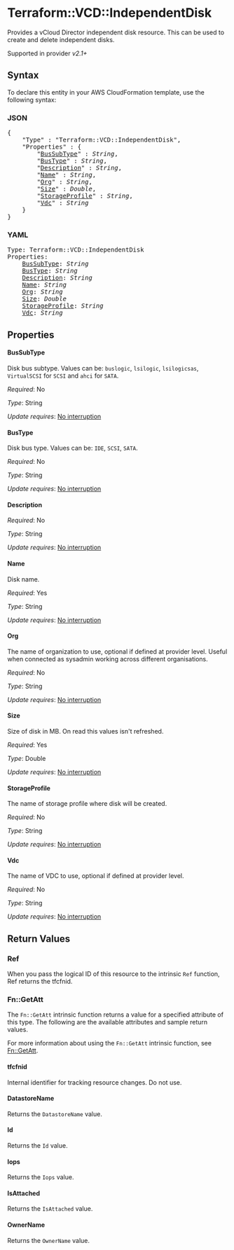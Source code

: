 # Terraform::VCD::IndependentDisk

Provides a vCloud Director independent disk resource. This can be used to create and delete independent disks.

Supported in provider *v2.1+*

## Syntax

To declare this entity in your AWS CloudFormation template, use the following syntax:

### JSON

<pre>
{
    "Type" : "Terraform::VCD::IndependentDisk",
    "Properties" : {
        "<a href="#bussubtype" title="BusSubType">BusSubType</a>" : <i>String</i>,
        "<a href="#bustype" title="BusType">BusType</a>" : <i>String</i>,
        "<a href="#description" title="Description">Description</a>" : <i>String</i>,
        "<a href="#name" title="Name">Name</a>" : <i>String</i>,
        "<a href="#org" title="Org">Org</a>" : <i>String</i>,
        "<a href="#size" title="Size">Size</a>" : <i>Double</i>,
        "<a href="#storageprofile" title="StorageProfile">StorageProfile</a>" : <i>String</i>,
        "<a href="#vdc" title="Vdc">Vdc</a>" : <i>String</i>
    }
}
</pre>

### YAML

<pre>
Type: Terraform::VCD::IndependentDisk
Properties:
    <a href="#bussubtype" title="BusSubType">BusSubType</a>: <i>String</i>
    <a href="#bustype" title="BusType">BusType</a>: <i>String</i>
    <a href="#description" title="Description">Description</a>: <i>String</i>
    <a href="#name" title="Name">Name</a>: <i>String</i>
    <a href="#org" title="Org">Org</a>: <i>String</i>
    <a href="#size" title="Size">Size</a>: <i>Double</i>
    <a href="#storageprofile" title="StorageProfile">StorageProfile</a>: <i>String</i>
    <a href="#vdc" title="Vdc">Vdc</a>: <i>String</i>
</pre>

## Properties

#### BusSubType

Disk bus subtype. Values can be: `buslogic`, `lsilogic`, `lsilogicsas`, `VirtualSCSI` for `SCSI` and `ahci` for `SATA`.

_Required_: No

_Type_: String

_Update requires_: [No interruption](https://docs.aws.amazon.com/AWSCloudFormation/latest/UserGuide/using-cfn-updating-stacks-update-behaviors.html#update-no-interrupt)

#### BusType

Disk bus type. Values can be: `IDE`, `SCSI`, `SATA`.

_Required_: No

_Type_: String

_Update requires_: [No interruption](https://docs.aws.amazon.com/AWSCloudFormation/latest/UserGuide/using-cfn-updating-stacks-update-behaviors.html#update-no-interrupt)

#### Description

_Required_: No

_Type_: String

_Update requires_: [No interruption](https://docs.aws.amazon.com/AWSCloudFormation/latest/UserGuide/using-cfn-updating-stacks-update-behaviors.html#update-no-interrupt)

#### Name

Disk name.

_Required_: Yes

_Type_: String

_Update requires_: [No interruption](https://docs.aws.amazon.com/AWSCloudFormation/latest/UserGuide/using-cfn-updating-stacks-update-behaviors.html#update-no-interrupt)

#### Org

The name of organization to use, optional if defined at provider level. Useful when connected as sysadmin working across different organisations.

_Required_: No

_Type_: String

_Update requires_: [No interruption](https://docs.aws.amazon.com/AWSCloudFormation/latest/UserGuide/using-cfn-updating-stacks-update-behaviors.html#update-no-interrupt)

#### Size

Size of disk in MB. On read this values isn't refreshed.

_Required_: Yes

_Type_: Double

_Update requires_: [No interruption](https://docs.aws.amazon.com/AWSCloudFormation/latest/UserGuide/using-cfn-updating-stacks-update-behaviors.html#update-no-interrupt)

#### StorageProfile

The name of storage profile where disk will be created.

_Required_: No

_Type_: String

_Update requires_: [No interruption](https://docs.aws.amazon.com/AWSCloudFormation/latest/UserGuide/using-cfn-updating-stacks-update-behaviors.html#update-no-interrupt)

#### Vdc

The name of VDC to use, optional if defined at provider level.

_Required_: No

_Type_: String

_Update requires_: [No interruption](https://docs.aws.amazon.com/AWSCloudFormation/latest/UserGuide/using-cfn-updating-stacks-update-behaviors.html#update-no-interrupt)

## Return Values

### Ref

When you pass the logical ID of this resource to the intrinsic `Ref` function, Ref returns the tfcfnid.

### Fn::GetAtt

The `Fn::GetAtt` intrinsic function returns a value for a specified attribute of this type. The following are the available attributes and sample return values.

For more information about using the `Fn::GetAtt` intrinsic function, see [Fn::GetAtt](https://docs.aws.amazon.com/AWSCloudFormation/latest/UserGuide/intrinsic-function-reference-getatt.html).

#### tfcfnid

Internal identifier for tracking resource changes. Do not use.

#### DatastoreName

Returns the <code>DatastoreName</code> value.

#### Id

Returns the <code>Id</code> value.

#### Iops

Returns the <code>Iops</code> value.

#### IsAttached

Returns the <code>IsAttached</code> value.

#### OwnerName

Returns the <code>OwnerName</code> value.

